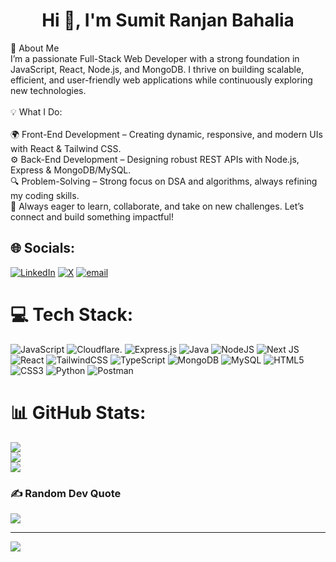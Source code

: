 <h1 align="center">Hi 👋, I'm Sumit Ranjan Bahalia</h1>

🚀 About Me<br>I’m a passionate Full-Stack Web Developer with a strong foundation in JavaScript, React, Node.js, and MongoDB. I thrive on building scalable, efficient, and user-friendly web applications while continuously exploring new technologies.<br><br>💡 What I Do:<br><br>🌍 Front-End Development – Creating dynamic, responsive, and modern UIs with React & Tailwind CSS.<br>⚙️ Back-End Development – Designing robust REST APIs with Node.js, Express & MongoDB/MySQL.<br>🔍 Problem-Solving – Strong focus on DSA and algorithms, always refining my coding skills.<br>🚀 Always eager to learn, collaborate, and take on new challenges. Let’s connect and build something impactful!<br>


## 🌐 Socials:
[![LinkedIn](https://img.shields.io/badge/LinkedIn-%230077B5.svg?logo=linkedin&logoColor=white)](https://linkedin.com/in/https://www.linkedin.com/in/sumit-ranjan-bahalia/) [![X](https://img.shields.io/badge/X-black.svg?logo=X&logoColor=white)](https://x.com/https://x.com/SumitBahalia) [![email](https://img.shields.io/badge/Email-D14836?logo=gmail&logoColor=white)](mailto:sumitranjanbahalia1234@gmail.com) 

# 💻 Tech Stack:
![JavaScript](https://img.shields.io/badge/javascript-%23323330.svg?style=for-the-badge&logo=javascript&logoColor=%23F7DF1E) ![Cloudflare](https://img.shields.io/badge/Cloudflare-F38020?style=for-the-badge&logo=Cloudflare&logoColor=white). ![Express.js](https://img.shields.io/badge/express.js-%23404d59.svg?style=for-the-badge&logo=express&logoColor=%2361DAFB) ![Java](https://img.shields.io/badge/java-%23ED8B00.svg?style=for-the-badge&logo=openjdk&logoColor=white) ![NodeJS](https://img.shields.io/badge/node.js-6DA55F?style=for-the-badge&logo=node.js&logoColor=white) ![Next JS](https://img.shields.io/badge/Next-black?style=for-the-badge&logo=next.js&logoColor=white) ![React](https://img.shields.io/badge/react-%2320232a.svg?style=for-the-badge&logo=react&logoColor=%2361DAFB) ![TailwindCSS](https://img.shields.io/badge/tailwindcss-%2338B2AC.svg?style=for-the-badge&logo=tailwind-css&logoColor=white) ![TypeScript](https://img.shields.io/badge/typescript-%23007ACC.svg?style=for-the-badge&logo=typescript&logoColor=white) ![MongoDB](https://img.shields.io/badge/MongoDB-%234ea94b.svg?style=for-the-badge&logo=mongodb&logoColor=white) ![MySQL](https://img.shields.io/badge/mysql-4479A1.svg?style=for-the-badge&logo=mysql&logoColor=white) ![HTML5](https://img.shields.io/badge/html5-%23E34F26.svg?style=for-the-badge&logo=html5&logoColor=white) ![CSS3](https://img.shields.io/badge/css3-%231572B6.svg?style=for-the-badge&logo=css3&logoColor=white) ![Python](https://img.shields.io/badge/python-3670A0?style=for-the-badge&logo=python&logoColor=ffdd54) ![Postman](https://img.shields.io/badge/Postman-FF6C37?style=for-the-badge&logo=postman&logoColor=white)
# 📊 GitHub Stats:
![](https://github-readme-stats.vercel.app/api?username=PrimeSumit&theme=dark&hide_border=true&include_all_commits=true&count_private=true)<br/>
![](https://github-readme-streak-stats.herokuapp.com/?user=PrimeSumit&theme=dark&hide_border=true)<br/>
![](https://github-readme-stats.vercel.app/api/top-langs/?username=PrimeSumit&theme=dark&hide_border=true&include_all_commits=true&count_private=true&layout=compact)

### ✍️ Random Dev Quote
![](https://quotes-github-readme.vercel.app/api?type=horizontal&theme=radical)

---
[![](https://visitcount.itsvg.in/api?id=PrimeSumit&icon=0&color=0)](https://visitcount.itsvg.in)

<!-- Proudly created with GPRM ( https://gprm.itsvg.in ) -->
